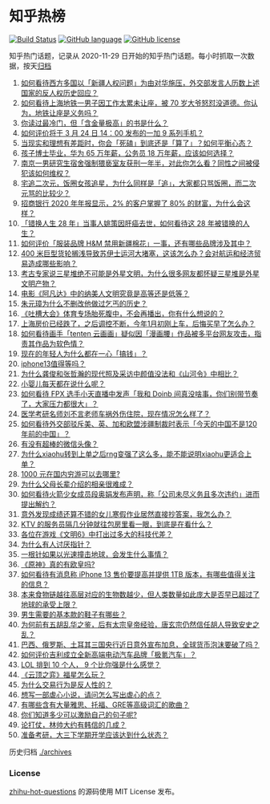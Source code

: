 # 知乎热榜
[![Build Status](https://github.com/ToWeLong/zhihu-hot-questions/workflows/CI/badge.svg)](https://github.com/ToWeLong/zhihu-hot-questions/actions)
[![GitHub language](https://img.shields.io/badge/language-golang-orange.svg)](https://golang.org/)
[![GitHub license](https://img.shields.io/github/license/ToWeLong/zhihu-hot-questions)](https://github.com/ToWeLong/zhihu-hot-questions/blob/main/LICENSE)

知乎热门话题，记录从 2020-11-29 日开始的知乎热门话题。每小时抓取一次数据，按天[归档](./archives)

<!-- BEGIN -->

1. [如何看待西方多国以「新疆人权问题」为由对华施压，外交部发言人历数上述国家的反人权历史回应？](https://www.zhihu.com/question/450861330)
1. [如何看待上海地铁一男子因工作太累未让座，被 70 岁大爷怒怼没道德。你认为，地铁让座是义务吗？](https://www.zhihu.com/question/450854258)
1. [你读过最冷门，但「含金量极高」的书是什么？](https://www.zhihu.com/question/438708854)
1. [如何评价将于 3 月 24 日 14：00 发布的一加 9 系列手机？](https://www.zhihu.com/question/450538947)
1. [当现实和理想有差距时，你会「死磕」到底还是「算了」？如何平衡心态？](https://www.zhihu.com/question/450641774)
1. [孩子博士毕业，华为 65 万年薪，公务员 18 万年薪，应该如何选择？](https://www.zhihu.com/question/444289082)
1. [南京一男研究生宿舍强制猥亵室友获刑一年半，对此你怎么看？同性之间被侵犯该如何维权？](https://www.zhihu.com/question/450711483)
1. [宅追二次元，饭圈女孩追星，为什么同样是「追」，大家都只骂饭圈，而二次元骂的比较少？](https://www.zhihu.com/question/434446919)
1. [招商银行 2020 年年报显示，2% 的客户掌握了 80% 的财富，为什么会这样？](https://www.zhihu.com/question/450410880)
1. [「错换人生 28 年」当事人姚策因肝癌去世，如何看待这 28 年被错换的人生？](https://www.zhihu.com/question/450843427)
1. [如何评价「服装品牌 H&M 禁用新疆棉花」一事，还有哪些品牌涉及其中？](https://www.zhihu.com/question/450970725)
1. [400 米巨型货轮搁浅导致苏伊士运河大堵塞，这该怎么办？会对航运和经济贸易造成哪些影响？](https://www.zhihu.com/question/450974863)
1. [考古专家说三星堆绝不可能是外星文明，为什么很多网友都怀疑三星堆是外星文明产物？](https://www.zhihu.com/question/450791660)
1. [电影《阿凡达》中的纳美人文明究竟是高等还是低等？](https://www.zhihu.com/question/26947345)
1. [朱元璋为什么不删改他做过乞丐的历史？](https://www.zhihu.com/question/319334362)
1. [《吐槽大会》体育专场胎死腹中，不会再播出，你有什么想说的？](https://www.zhihu.com/question/450982965)
1. [上海房价已经跌了，之后调控不断，今年1月初刚上车，后悔买早了怎么办？](https://www.zhihu.com/question/448239294)
1. [如何看待画手「tenten 云画画」疑似因「漫画腰」作品被多平台网友攻击，指责其作品为软色情？](https://www.zhihu.com/question/450711324)
1. [现在的年轻人为什么都在一心「搞钱」？](https://www.zhihu.com/question/450839670)
1. [iphone13值得等吗？](https://www.zhihu.com/question/445568012)
1. [为什么龚俊和张哲瀚的现代照及采访中颜值没法和《山河令》中相比？](https://www.zhihu.com/question/450590641)
1. [小婴儿每天都在说什么呢？](https://www.zhihu.com/question/400506123)
1. [如何看待 FPX 选手小天直播中发声「我和 Doinb 间真没啥事，你们别带节奏了，大家压力都很大」？](https://www.zhihu.com/question/450880486)
1. [医学考研名师刘不言老师车祸外伤住院，现在情况怎么样了？](https://www.zhihu.com/question/450891703)
1. [如何看待外交部驳斥美、英、加和欧盟涉疆制裁时表示「今天的中国不是120年前的中国」？](https://www.zhihu.com/question/450873534)
1. [有没有超棒的微信头像？](https://www.zhihu.com/question/432712007)
1. [为什么xiaohu转到上单之后rng变强了这么多，能不能说明xiaohu更适合上单？](https://www.zhihu.com/question/450704437)
1. [1000 元在国内穷游可以去哪里?](https://www.zhihu.com/question/32207493)
1. [为什么父母长辈介绍的相亲很难成？](https://www.zhihu.com/question/308180976)
1. [如何看待火箭少女成员段奥娟发布声明，称「公司未尽义务且多次违约」进而提出解约？](https://www.zhihu.com/question/450712415)
1. [意外发现成绩还算不错的女儿寒假作业居然直接抄答案，我怎么办？](https://www.zhihu.com/question/444223188)
1. [KTV 的服务员隔几分钟就往包房里看一眼，到底是在看什么？](https://www.zhihu.com/question/22629932)
1. [各位在游戏《文明6》中打出过多大的科技代差？](https://www.zhihu.com/question/449791374)
1. [为什么有人讨厌指针？](https://www.zhihu.com/question/432288840)
1. [一根针如果以光速撞击地球，会发生什么事情？](https://www.zhihu.com/question/445280012)
1. [《原神》真的有欧皇吗?](https://www.zhihu.com/question/448850759)
1. [如何看待有消息称 iPhone 13 售价要提高并提供 1TB 版本，有哪些值得关注的信息？](https://www.zhihu.com/question/450805467)
1. [本来食物链越往高层对应的生物数越少，但人类数量如此庞大是否早已超过了地球的承受上限？](https://www.zhihu.com/question/450506094)
1. [男生需要的基本款的鞋子有哪些？](https://www.zhihu.com/question/28056987)
1. [为何前有五胡乱华之鉴，后有太宗皇帝经验，唐玄宗仍然信任胡人导致安史之乱？](https://www.zhihu.com/question/450608514)
1. [巴西、俄罗斯、土耳其三国央行近日意外宣布加息，全球货币泡沫要破了吗？](https://www.zhihu.com/question/450441092)
1. [如何评价吉利成立全新高端电动汽车品牌「极氪汽车」？](https://www.zhihu.com/question/450825788)
1. [LOL 排到 10 个人， 9 个比你强是什么感觉？](https://www.zhihu.com/question/444007696)
1. [《云顶之弈》福星怎么玩？](https://www.zhihu.com/question/446498055)
1. [为什么交易行为是反人性的？](https://www.zhihu.com/question/450597788)
1. [想写一部虐心小说，请问怎么写出虐心的点？](https://www.zhihu.com/question/384576193)
1. [有哪些含有大量雅思、托福、GRE等高级词汇的歌曲？](https://www.zhihu.com/question/27244917)
1. [你们知道多少可以激励自己的句子呢?](https://www.zhihu.com/question/436098839)
1. [论打仗，林帅大约有韩信的几成？](https://www.zhihu.com/question/335015579)
1. [准备考研，大三下学期开学应该达到什么状态？](https://www.zhihu.com/question/444992678)

<!-- END -->

历史归档 [./archives](./archives)


### License
[zhihu-hot-questions](https://github.com/towelong/zhihu-hot-questions) 的源码使用 MIT License 发布。